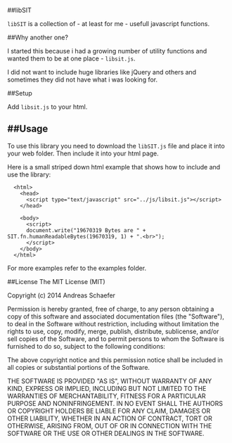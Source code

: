 ##libSIT

`libSIT` is a collection of - at least for me - usefull javascript functions.

##Why another one?

I started this because i had a growing number of utility functions and wanted them to be at one place - `libsit.js`.

I did not want to include huge libraries like jQuery and others and sometimes they did not have what i was looking for.

##Setup

Add `libsit.js` to your html.

##Usage
-----

To use this library you need to download the `libSIT.js` file and place it into your web folder.
Then include it into your html page.

Here is a small striped down html example that shows how to include and use the library:

      <html>
        <head>
          <script type="text/javascript" src="../js/libsit.js"></script>
        </head>

        <body>
          <script>
          document.write("19670319 Bytes are " + SIT.fn.humanReadableBytes(19670319, 1) + ".<br>");
          </script>
        </body>
      </html>

For more examples refer to the examples folder.


##License
The MIT License (MIT)

Copyright (c) 2014 Andreas Schaefer

Permission is hereby granted, free of charge, to any person obtaining a copy
of this software and associated documentation files (the "Software"), to deal
in the Software without restriction, including without limitation the rights
to use, copy, modify, merge, publish, distribute, sublicense, and/or sell
copies of the Software, and to permit persons to whom the Software is
furnished to do so, subject to the following conditions:

The above copyright notice and this permission notice shall be included in all
copies or substantial portions of the Software.

THE SOFTWARE IS PROVIDED "AS IS", WITHOUT WARRANTY OF ANY KIND, EXPRESS OR
IMPLIED, INCLUDING BUT NOT LIMITED TO THE WARRANTIES OF MERCHANTABILITY,
FITNESS FOR A PARTICULAR PURPOSE AND NONINFRINGEMENT. IN NO EVENT SHALL THE
AUTHORS OR COPYRIGHT HOLDERS BE LIABLE FOR ANY CLAIM, DAMAGES OR OTHER
LIABILITY, WHETHER IN AN ACTION OF CONTRACT, TORT OR OTHERWISE, ARISING FROM,
OUT OF OR IN CONNECTION WITH THE SOFTWARE OR THE USE OR OTHER DEALINGS IN THE
SOFTWARE.
